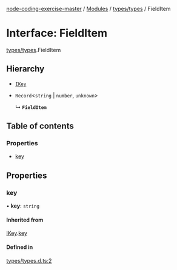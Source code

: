 [node-coding-exercise-master](../README.md) / [Modules](../modules.md) / [types/types](../modules/types_types.md) / FieldItem

# Interface: FieldItem

[types/types](../modules/types_types.md).FieldItem

## Hierarchy

- [`IKey`](types_types.IKey.md)

- `Record`<`string` \| `number`, `unknown`\>

  ↳ **`FieldItem`**

## Table of contents

### Properties

- [key](types_types.FieldItem.md#key)

## Properties

### key

• **key**: `string`

#### Inherited from

[IKey](types_types.IKey.md).[key](types_types.IKey.md#key)

#### Defined in

[types/types.d.ts:2](https://github.com/okas/node-coding-exercise-master/blob/06b0c67/types/types.d.ts#L2)
